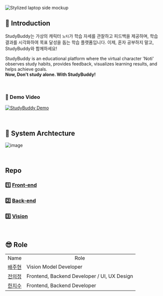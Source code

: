 ![Stylized laptop side mockup](https://github.com/user-attachments/assets/9ea4983c-9874-4a80-be91-eb2173bae19e)        
## 🔎 Introduction      

StudyBuddy는 가상의 캐릭터 `노티`가 학습 자세를 관찰하고 피드백을 제공하며, 학습 결과를 시각화하여 목표 달성을 돕는 학습 플랫폼입니다.
이제, 혼자 공부하지 말고, StudyBuddy와 함께하세요!      

StudyBuddy is an educational platform where the virtual character 'Noti' observes study habits, provides feedback, visualizes learning results, and helps achieve goals.      
**Now, Don't study alone. With StudyBuddy!**

<br>        

### 🎥 Demo Video    
[![StudyBuddy Demo](https://github.com/user-attachments/assets/113016ff-fdf7-40be-9de5-a25691c5c492)](https://youtu.be/c8Y2JzhNGsQ?feature=shared)

<br>        

## 📌 System Archtecture
![image](https://github.com/user-attachments/assets/af2ef79f-2f5f-4fbd-8dd8-347fe6fed1d6)

<br>

## Repo 
### 1️⃣ [Front-end](https://github.com/StudyBuddyCorps/Front-end)      
### 2️⃣ [Back-end](https://github.com/StudyBuddyCorps/Back-end)      
### 3️⃣ [Vision](https://github.com/StudyBuddyCorps/study_judgment_model)

<br>      

## 😎 Role
<table>
  <tbody>
    <tr>
      <td align="center">Name</td>
      <td align="center">Role</td>
    </tr>
    <tr>
      <td align="center"><a href="https://github.com/qowngus33">배주현</td>
      <td align="left">       
        Vision Model Developer
      </td>
    </tr>
    <tr>
      <td align="center"><a href="https://github.com/juijeong8324">전의정</td>
      <td align="left">
        Frontend, Backend Developer / UI, UX Design
      </td>
    <tr/>
    <tr>
      <td align="center"><a href="https://github.com/Jisu0528">한지수</td>
      <td align="left"> 
        Frontend, Backend Developer
      </td>
    </tr>
  </tbody>
</table>
